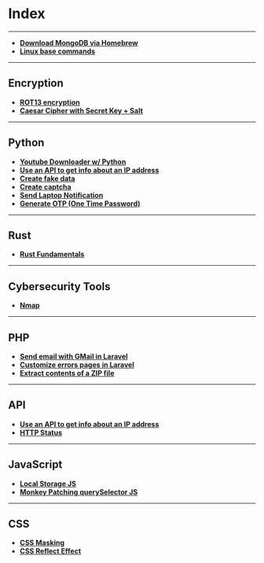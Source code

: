 # Index
---

- **[Download MongoDB via Homebrew](./download-mongodb-brew.md)**
- **[Linux base commands](./linux-commands.md)**

---

## Encryption
- **[ROT13 encryption](./encryption/ROT-13.md)**
- **[Caesar Cipher with Secret Key + Salt](./encryption/ceasar-key-salt.md)**

---

## Python
- **[Youtube Downloader w/ Python](./python/yt-downloader.md)**
- **[Use an API to get info about an IP address](./python/IP-API-python.md)**
- **[Create fake data](./python/fake-data.md)**
- **[Create captcha](./python/create-captcha.md)**
- **[Send Laptop Notification](./python/send-laptop-notification.md)**
- **[Generate OTP (One Time Password)](./python/generate-otp.md)**

---

## Rust
- **[Rust Fundamentals](./rust/rust-fundamentals.md)**

---

## Cybersecurity Tools
- **[Nmap](./cybersecurity/nmap.md)**

---

## PHP
- **[Send email with GMail in Laravel](./php/email-gmail-laravel.md)**
- **[Customize errors pages in Laravel](./php/customize-laravel-errors-pages.md)**
- **[Extract contents of a ZIP file](./php/unzip.php.md)**

---

## API
- **[Use an API to get info about an IP address](./api/IP-API-python.md)**
- **[HTTP Status](./api/http-status.md)**

---

## JavaScript

- **[Local Storage JS](./javascript/local-storage-javascript.md)**
- **[Monkey Patching querySelector JS](./javascript/monkey-patching-selector-javascript.md)**

---

## CSS

- **[CSS Masking](./css/css-masking.md)**
- **[CSS Reflect Effect](./css/css-reflect.effect.md)**